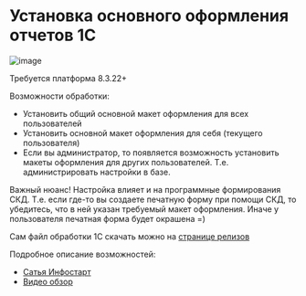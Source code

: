 # Установка основного оформления отчетов 1С

![image](https://github.com/SeiOkami/ReportsAppearanceManagerOneS/assets/42138875/6b905955-711d-442c-9a99-748286c2bb56)

Требуется платформа 8.3.22+

Возможности обработки:
- Установить общий основной макет оформления для всех пользователей
- Установить основной макет оформления для себя (текущего пользователя)
- Если вы администратор, то появляется возможность установить макеты оформления для других пользователей. Т.е. администрировать настройки в базе.

Важный нюанс! Настройка влияет и на программные формирования СКД. Т.е. если где-то вы создаете печатную форму при помощи СКД, то убедитесь, что в ней указан требуемый макет оформления. Иначе у пользователя печатная форма будет окрашена =)

Сам файл обработки 1С скачать можно на [странице релизов](https://github.com/SeiOkami/ReportsAppearanceManagerOneS/releases)

Подробное описание возможностей: 
- [Сатья Инфостарт](https://infostart.ru/public/1870559/?ref=1159)
- [Видео обзор](https://youtu.be/pBwMNClfiB8)
